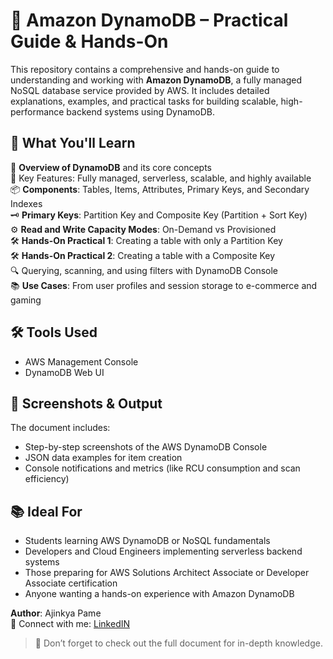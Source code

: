 # 📘 Amazon DynamoDB – Practical Guide & Hands-On

This repository contains a comprehensive and hands-on guide to understanding and working with **Amazon DynamoDB**, a fully managed NoSQL database service provided by AWS. It includes detailed explanations, examples, and practical tasks for building scalable, high-performance backend systems using DynamoDB.


## 📌 What You'll Learn

🧠 **Overview of DynamoDB** and its core concepts  
🔧 Key Features: Fully managed, serverless, scalable, and highly available  
📦 **Components**: Tables, Items, Attributes, Primary Keys, and Secondary Indexes  
🗝️ **Primary Keys**: Partition Key and Composite Key (Partition + Sort Key)  
⚙️ **Read and Write Capacity Modes**: On-Demand vs Provisioned  
🛠️ **Hands-On Practical 1**: Creating a table with only a Partition Key  
🛠️ **Hands-On Practical 2**: Creating a table with a Composite Key  
🔍 Querying, scanning, and using filters with DynamoDB Console  
📚 **Use Cases**: From user profiles and session storage to e-commerce and gaming


## 🛠️ Tools Used

- AWS Management Console
- DynamoDB Web UI


## 📸 Screenshots & Output

The document includes:

- Step-by-step screenshots of the AWS DynamoDB Console
- JSON data examples for item creation
- Console notifications and metrics (like RCU consumption and scan efficiency)


## 📚 Ideal For

- Students learning AWS DynamoDB or NoSQL fundamentals
- Developers and Cloud Engineers implementing serverless backend systems
- Those preparing for AWS Solutions Architect Associate or Developer Associate certification
- Anyone wanting a hands-on experience with Amazon DynamoDB

**Author**: Ajinkya Pame  
📧 Connect with me: [LinkedIN](https://www.linkedin.com/in/ajinkya-pame-4a752b346)


> 📂 Don’t forget to check out the full document for in-depth knowledge.
